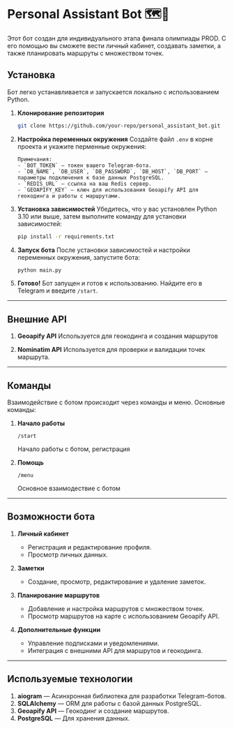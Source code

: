 # Personal Assistant Bot 🗺️📒

Этот бот создан для индивидуального этапа финала олимпиады PROD. С его помощью вы сможете вести личный кабинет, создавать заметки, а также планировать маршруты с множеством точек.

## Установка
Бот легко устанавливается и запускается локально с использованием Python.

1. **Клонирование репозитория**

    ```bash
    git clone https://github.com/your-repo/personal_assistant_bot.git
    ```

2. **Настройка переменных окружения**
    Создайте файл `.env` в корне проекта и укажите перменные окружения:
    ```
    Примечания:
    - `BOT_TOKEN` — токен вашего Telegram-бота.
    - `DB_NAME`, `DB_USER`, `DB_PASSWORD`, `DB_HOST`, `DB_PORT` — параметры подключения к базе данных PostgreSQL.
    - `REDIS_URL` — ссылка на ваш Redis сервер.
    - `GEOAPIFY_KEY` — ключ для использования Geoapify API для геокодинга и работы с маршрутами.

3. **Установка зависимостей**
    Убедитесь, что у вас установлен Python 3.10 или выше, затем выполните команду для установки зависимостей:
    ```bash
    pip install -r requirements.txt
    ```

4. **Запуск бота**
    После установки зависимостей и настройки переменных окружения, запустите бота:
    ```bash
    python main.py
    ```

5. **Готово!** Бот запущен и готов к использованию. Найдите его в Telegram и введите `/start`.

---

## Внешние API
1. **Geoapify API**
   Используется для геокодинга и создания маршрутов

2. **Nominatim API**
   Используется для проверки и валидации точек маршрута.

---

## Команды
Взаимодействие с ботом происходит через команды и меню. Основные команды:

1. **Начало работы**
    ```
    /start
    ```
    Начало работы с ботом, регистрация

2. **Помощь**
    ```
    /menu
    ```
    Основное взаимодествие с ботом

---

## Возможности бота

1. **Личный кабинет**
   - Регистрация и редактирование профиля.
   - Просмотр личных данных.

2. **Заметки**
   - Создание, просмотр, редактирование и удаление заметок.

3. **Планирование маршрутов**
   - Добавление и настройка маршрутов с множеством точек.
   - Просмотр маршрутов на карте с использованием Geoapify API.

4. **Дополнительные функции**
   - Управление подписками и уведомлениями.
   - Интеграция с внешними API для маршрутов и геокодинга.

---

## Используемые технологии

1. **aiogram** — Асинхронная библиотека для разработки Telegram-ботов.
2. **SQLAlchemy** — ORM для работы с базой данных PostgreSQL.
3. **Geoapify API** — Геокодинг и создание маршрутов.
4. **PostgreSQL** — Для хранения данных.

